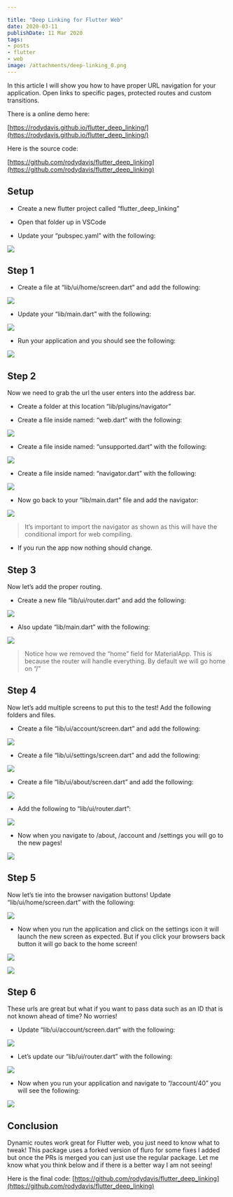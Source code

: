 ```yaml
---

title: "Deep Linking for Flutter Web"
date: 2020-03-11
publishDate: 11 Mar 2020
tags:
- posts
- flutter
- web
image: /attachments/deep-linking_0.png
---
```


In this article I will show you how to have proper URL navigation for your application. Open links to specific pages, protected routes and custom transitions.

There is a online demo here:

[https://rodydavis.github.io/flutter_deep_linking/](https://rodydavis.github.io/flutter_deep_linking/)

Here is the source code:

[https://github.com/rodydavis/flutter_deep_linking](https://github.com/rodydavis/flutter_deep_linking)

## Setup

* Create a new flutter project called “flutter_deep_linking”

* Open that folder up in VSCode

* Update your “pubspec.yaml” with the following:

![](/attachments/deep-linking_0.png)

## Step 1

* Create a file at “lib/ui/home/screen.dart” and add the following:

![](/attachments/deep-linking_1.png)

* Update your “lib/main.dart” with the following:

![](/attachments/deep-linking_2.png)

* Run your application and you should see the following:

![](/attachments/deep-linking_3.png)

## Step 2

Now we need to grab the url the user enters into the address bar.

* Create a folder at this location “lib/plugins/navigator”

* Create a file inside named: “web.dart” with the following:

![](/attachments/deep-linking_4.png)

* Create a file inside named: “unsupported.dart” with the following:

![](/attachments/deep-linking_5.png)

* Create a file inside named: “navigator.dart” with the following:

![](/attachments/deep-linking_6.png)

* Now go back to your “lib/main.dart” file and add the navigator:

![](/attachments/deep-linking_7.png)

> It’s important to import the navigator as shown as this will have the conditional import for web compiling.

* If you run the app now nothing should change.

## Step 3

Now let’s add the proper routing.

* Create a new file “lib/ui/router.dart” and add the following:

![](/attachments/deep-linking_8.png)

* Also update “lib/main.dart” with the following:

![](/attachments/deep-linking_9.png)

> Notice how we removed the “home” field for MaterialApp. This is because the router will handle everything. By default we will go home on “/”

## Step 4

Now let’s add multiple screens to put this to the test! Add the following folders and files.

* Create a file “lib/ui/account/screen.dart” and add the following:

![](/attachments/deep-linking_10.png)

* Create a file “lib/ui/settings/screen.dart” and add the following:

![](/attachments/deep-linking_11.png)

* Create a file “lib/ui/about/screen.dart” and add the following:

![](/attachments/deep-linking_12.png)

* Add the following to “lib/ui/router.dart”:

![](/attachments/deep-linking_13.png)

* Now when you navigate to /about, /account and /settings you will go to the new pages!

![](/attachments/deep-linking_14.png)

## Step 5

Now let’s tie into the browser navigation buttons! Update “lib/ui/home/screen.dart” with the following:

![](/attachments/deep-linking_15.png)

* Now when you run the application and click on the settings icon it will launch the new screen as expected. But if you click your browsers back button it will go back to the home screen!

![](/attachments/deep-linking_16.png)

![](/attachments/deep-linking_17.png)

## Step 6

These urls are great but what if you want to pass data such as an ID that is not known ahead of time? No worries!

* Update “lib/ui/account/screen.dart” with the following:

![](/attachments/deep-linking_18.png)

* Let’s update our “lib/ui/router.dart” with the following:

![](/attachments/deep-linking_19.png)

* Now when you run your application and navigate to “/account/40” you will see the following:

![](/attachments/deep-linking_20.png)

## Conclusion

Dynamic routes work great for Flutter web, you just need to know what to tweak! This package uses a forked version of fluro for some fixes I added but once the PRs is merged you can just use the regular package. Let me know what you think below and if there is a better way I am not seeing!

Here is the final code: [https://github.com/rodydavis/flutter_deep_linking](https://github.com/rodydavis/flutter_deep_linking)
